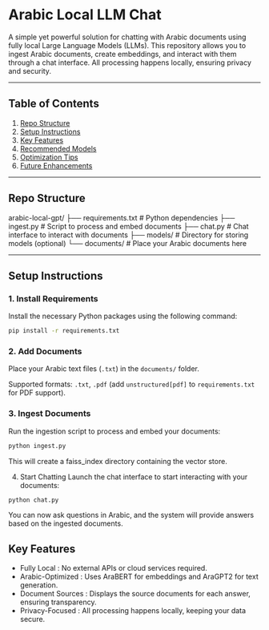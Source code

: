 # Arabic Local LLM Chat

A simple yet powerful solution for chatting with Arabic documents using fully local Large Language Models (LLMs). This repository allows you to ingest Arabic documents, create embeddings, and interact with them through a chat interface. All processing happens locally, ensuring privacy and security.

---

## Table of Contents
1. [Repo Structure](#repo-structure)
2. [Setup Instructions](#setup-instructions)
3. [Key Features](#key-features)
4. [Recommended Models](#recommended-models)
5. [Optimization Tips](#optimization-tips)
6. [Future Enhancements](#future-enhancements)

---

## Repo Structure
arabic-local-gpt/
├── requirements.txt # Python dependencies
├── ingest.py # Script to process and embed documents
├── chat.py # Chat interface to interact with documents
├── models/ # Directory for storing models (optional)
└── documents/ # Place your Arabic documents here


---

## Setup Instructions

### 1. Install Requirements
Install the necessary Python packages using the following command:
```bash
pip install -r requirements.txt
```

### 2. Add Documents
Place your Arabic text files (`.txt`) in the `documents/` folder.

Supported formats: `.txt`, `.pdf` (add `unstructured[pdf]` to `requirements.txt` for PDF support).

### 3. Ingest Documents
Run the ingestion script to process and embed your documents:
```bash
python ingest.py
```

This will create a faiss_index directory containing the vector store.

4. Start Chatting
Launch the chat interface to start interacting with your documents:

```bash
python chat.py
```

You can now ask questions in Arabic, and the system will provide answers based on the ingested documents.

## Key Features
* Fully Local : No external APIs or cloud services required.
* Arabic-Optimized : Uses AraBERT for embeddings and AraGPT2 for text generation.
* Document Sources : Displays the source documents for each answer, ensuring transparency.
* Privacy-Focused : All processing happens locally, keeping your data secure.

